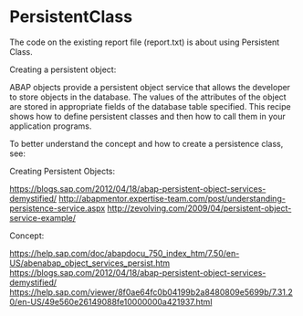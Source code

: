 # PersistentClass

The code on the existing report file (report.txt) is about using Persistent Class. 


Creating a persistent object:

ABAP objects provide a persistent object service that allows the developer to store objects in the database. The values of the attributes of the object are stored in appropriate fields of the database table specified. This recipe shows how to define persistent classes and then how to call them in your application programs. 


To better understand the concept and how to create a persistence class, see:

Creating Persistent Objects:

https://blogs.sap.com/2012/04/18/abap-persistent-object-services-demystified/ 
http://abapmentor.expertise-team.com/post/understanding-persistence-service.aspx
http://zevolving.com/2009/04/persistent-object-service-example/

Concept:

https://help.sap.com/doc/abapdocu_750_index_htm/7.50/en-US/abenabap_object_services_persist.htm
https://blogs.sap.com/2012/04/18/abap-persistent-object-services-demystified/
https://help.sap.com/viewer/8f0ae64fc0b04199b2a8480809e5699b/7.31.20/en-US/49e560e26149088fe10000000a421937.html
